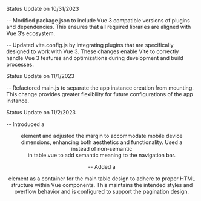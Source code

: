 Status Update on 10/31/2023

-- Modified package.json to include Vue 3 compatible versions of plugins and dependencies. This ensures that all required libraries are aligned with Vue 3’s ecosystem.

-- Updated vite.config.js by integrating plugins that are specifically designed to work with Vue 3. These changes enable Vite to correctly handle Vue 3 features and optimizations during development and build processes.

Status Update on 11/1/2023

-- Refactored main.js to separate the app instance creation from mounting. This change provides greater flexibility for future configurations of the app instance.

Status Update on 11/2/2023

-- Introduced a <header> element and adjusted the margin to accommodate mobile device dimensions, enhancing both aesthetics and functionality. Used a <header> instead of non-semantic <div> in table.vue to add semantic meaning to the navigation bar.

-- Added a <div> element as a container for the main table design to adhere to proper HTML structure within Vue components. This maintains the intended styles and overflow behavior and is configured to support the pagination design.
